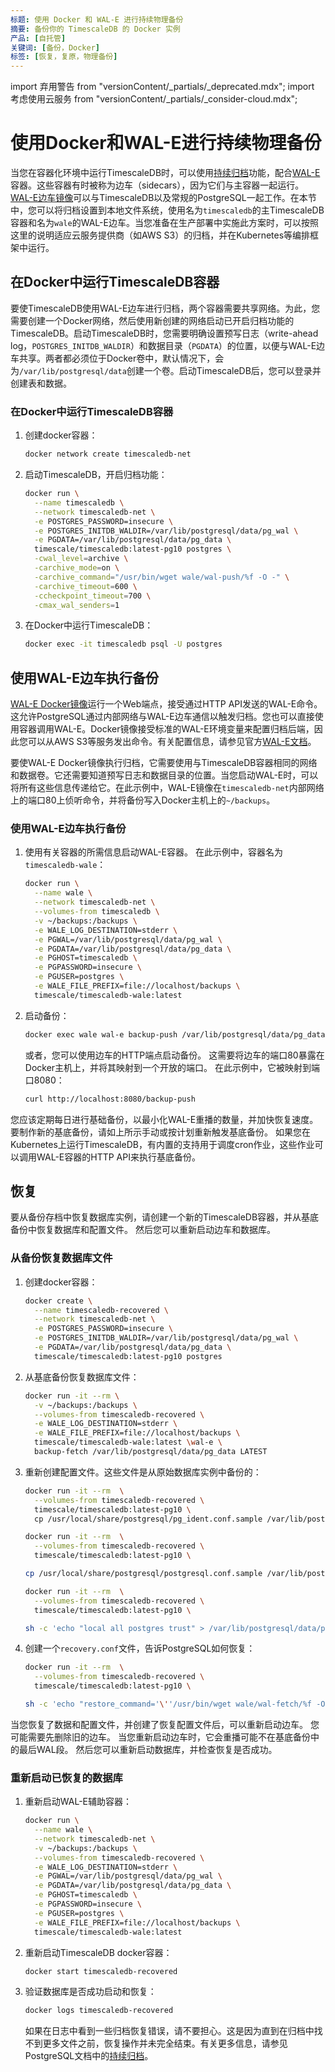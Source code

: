 ```yaml
---
标题: 使用 Docker 和 WAL-E 进行持续物理备份
摘要: 备份你的 TimescaleDB 的 Docker 实例
产品: [自托管]
关键词: [备份，Docker]
标签: [恢复，复原，物理备份]
---
```


import 弃用警告 from "versionContent/_partials/_deprecated.mdx";
import 考虑使用云服务 from "versionContent/_partials/_consider-cloud.mdx";


# 使用Docker和WAL-E进行持续物理备份

当您在容器化环境中运行TimescaleDB时，可以使用[持续归档][pg archiving]功能，配合[WAL-E][wale official]容器。这些容器有时被称为边车（sidecars），因为它们与主容器一起运行。[WAL-E边车镜像][wale image]可以与TimescaleDB以及常规的PostgreSQL一起工作。在本节中，您可以将归档设置到本地文件系统，使用名为`timescaledb`的主TimescaleDB容器和名为`wale`的WAL-E边车。当您准备在生产部署中实施此方案时，可以按照这里的说明适应云服务提供商（如AWS S3）的归档，并在Kubernetes等编排框架中运行。

<ConsiderCloud />

## 在Docker中运行TimescaleDB容器

要使TimescaleDB使用WAL-E边车进行归档，两个容器需要共享网络。为此，您需要创建一个Docker网络，然后使用新创建的网络启动已开启归档功能的TimescaleDB。启动TimescaleDB时，您需要明确设置预写日志（write-ahead log，`POSTGRES_INITDB_WALDIR`）和数据目录（`PGDATA`）的位置，以便与WAL-E边车共享。两者都必须位于Docker卷中，默认情况下，会为`/var/lib/postgresql/data`创建一个卷。启动TimescaleDB后，您可以登录并创建表和数据。

<Deprecation />

<Procedure>

### 在Docker中运行TimescaleDB容器

1.  创建docker容器：

    ```bash
    docker network create timescaledb-net
    ```

1.  启动TimescaleDB，开启归档功能：

    ```bash
    docker run \
      --name timescaledb \
      --network timescaledb-net \
      -e POSTGRES_PASSWORD=insecure \
      -e POSTGRES_INITDB_WALDIR=/var/lib/postgresql/data/pg_wal \
      -e PGDATA=/var/lib/postgresql/data/pg_data \
      timescale/timescaledb:latest-pg10 postgres \
      -cwal_level=archive \
      -carchive_mode=on \
      -carchive_command="/usr/bin/wget wale/wal-push/%f -O -" \
      -carchive_timeout=600 \
      -ccheckpoint_timeout=700 \
      -cmax_wal_senders=1
    ```

1.  在Docker中运行TimescaleDB：

    ```bash
    docker exec -it timescaledb psql -U postgres
    ```

</Procedure>

## 使用WAL-E边车执行备份

[WAL-E Docker镜像][wale image]运行一个Web端点，接受通过HTTP API发送的WAL-E命令。这允许PostgreSQL通过内部网络与WAL-E边车通信以触发归档。您也可以直接使用容器调用WAL-E。Docker镜像接受标准的WAL-E环境变量来配置归档后端，因此您可以从AWS S3等服务发出命令。有关配置信息，请参见官方[WAL-E文档][wale official]。

要使WAL-E Docker镜像执行归档，它需要使用与TimescaleDB容器相同的网络和数据卷。它还需要知道预写日志和数据目录的位置。当您启动WAL-E时，可以将所有这些信息传递给它。在此示例中，WAL-E镜像在`timescaledb-net`内部网络上的端口80上侦听命令，并将备份写入Docker主机上的`~/backups`。

<Procedure>

### 使用WAL-E边车执行备份

1.  使用有关容器的所需信息启动WAL-E容器。
    在此示例中，容器名为`timescaledb-wale`：

    ```bash
    docker run \
      --name wale \
      --network timescaledb-net \
      --volumes-from timescaledb \
      -v ~/backups:/backups \
      -e WALE_LOG_DESTINATION=stderr \
      -e PGWAL=/var/lib/postgresql/data/pg_wal \
      -e PGDATA=/var/lib/postgresql/data/pg_data \
      -e PGHOST=timescaledb \
      -e PGPASSWORD=insecure \
      -e PGUSER=postgres \
      -e WALE_FILE_PREFIX=file://localhost/backups \
      timescale/timescaledb-wale:latest
    ```

1.  启动备份：

    ```bash
    docker exec wale wal-e backup-push /var/lib/postgresql/data/pg_data
    ```

    或者，您可以使用边车的HTTP端点启动备份。
    这需要将边车的端口80暴露在Docker主机上，并将其映射到一个开放的端口。
    在此示例中，它被映射到端口8080：

    ```bash
    curl http://localhost:8080/backup-push
    ```

</Procedure>

您应该定期每日进行基础备份，以最小化WAL-E重播的数量，并加快恢复速度。
要制作新的基底备份，请如上所示手动或按计划重新触发基底备份。
如果您在Kubernetes上运行TimescaleDB，有内置的支持用于调度cron作业，这些作业可以调用WAL-E容器的HTTP API来执行基底备份。

## 恢复

要从备份存档中恢复数据库实例，请创建一个新的TimescaleDB容器，并从基底备份中恢复数据库和配置文件。
然后您可以重新启动边车和数据库。

<Procedure>

### 从备份恢复数据库文件

1.  创建docker容器：

    ```bash
    docker create \
      --name timescaledb-recovered \
      --network timescaledb-net \
      -e POSTGRES_PASSWORD=insecure \
      -e POSTGRES_INITDB_WALDIR=/var/lib/postgresql/data/pg_wal \
      -e PGDATA=/var/lib/postgresql/data/pg_data \
      timescale/timescaledb:latest-pg10 postgres
    ```

1.  从基底备份恢复数据库文件：

    ```bash
    docker run -it --rm \
      -v ~/backups:/backups \
      --volumes-from timescaledb-recovered \
      -e WALE_LOG_DESTINATION=stderr \
      -e WALE_FILE_PREFIX=file://localhost/backups \
      timescale/timescaledb-wale:latest \wal-e \
      backup-fetch /var/lib/postgresql/data/pg_data LATEST
    ```

1.  重新创建配置文件。这些文件是从原始数据库实例中备份的：

    ```bash
    docker run -it --rm  \
      --volumes-from timescaledb-recovered \
      timescale/timescaledb:latest-pg10 \
      cp /usr/local/share/postgresql/pg_ident.conf.sample /var/lib/postgresql/data/pg_data/pg_ident.conf

    docker run -it --rm  \
      --volumes-from timescaledb-recovered \
      timescale/timescaledb:latest-pg10 \

    cp /usr/local/share/postgresql/postgresql.conf.sample /var/lib/postgresql/data/pg_data/postgresql.conf

    docker run -it --rm  \
      --volumes-from timescaledb-recovered \
      timescale/timescaledb:latest-pg10 \

    sh -c 'echo "local all postgres trust" > /var/lib/postgresql/data/pg_data/pg_hba.conf'
    ```

1.  创建一个`recovery.conf`文件，告诉PostgreSQL如何恢复：

    ```bash
    docker run -it --rm  \
      --volumes-from timescaledb-recovered \
      timescale/timescaledb:latest-pg10 \

    sh -c 'echo "restore_command='\''/usr/bin/wget wale/wal-fetch/%f -O -'\''" > /var/lib/postgresql/data/pg_data/recovery.conf'
    ```

</Procedure>

当您恢复了数据和配置文件，并创建了恢复配置文件后，可以重新启动边车。
您可能需要先删除旧的边车。
当您重新启动边车时，它会重播可能不在基底备份中的最后WAL段。
然后您可以重新启动数据库，并检查恢复是否成功。

<Procedure>

### 重新启动已恢复的数据库

1. 重新启动WAL-E辅助容器：

    ```bash
    docker run \
      --name wale \
      --network timescaledb-net \
      -v ~/backups:/backups \
      --volumes-from timescaledb-recovered \
      -e WALE_LOG_DESTINATION=stderr \
      -e PGWAL=/var/lib/postgresql/data/pg_wal \
      -e PGDATA=/var/lib/postgresql/data/pg_data \
      -e PGHOST=timescaledb \
      -e PGPASSWORD=insecure \
      -e PGUSER=postgres \
      -e WALE_FILE_PREFIX=file://localhost/backups \
      timescale/timescaledb-wale:latest
    ```

2. 重新启动TimescaleDB docker容器：

    ```bash
    docker start timescaledb-recovered
    ```

3. 验证数据库是否成功启动和恢复：

    ```bash
    docker logs timescaledb-recovered
    ```

    如果在日志中看到一些归档恢复错误，请不要担心。这是因为直到在归档中找不到更多文件之前，恢复操作并未完全结束。有关更多信息，请参见PostgreSQL文档中的[持续归档][pg archiving]。

</Procedure>

[pg archiving]: https://www.postgresql.org/docs/current/continuous-archiving.html#BACKUP-PITR-RECOVERY 
[wale image]: https://hub.docker.com/r/timescale/timescaledb-wale 
[wale official]: https://github.com/wal-e/wal-e

